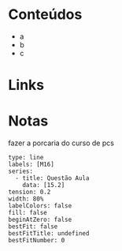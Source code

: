 # Conteúdos
+ a
+ b
+ c

# Links


# Notas
fazer a porcaria do curso de pcs
```chart
type: line
labels: [M16]
series:
  - title: Questão Aula
    data: [15.2]
tension: 0.2
width: 80%
labelColors: false
fill: false
beginAtZero: false
bestFit: false
bestFitTitle: undefined
bestFitNumber: 0
```
